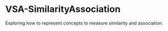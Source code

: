 # VSA-SimilarityAssociation
Exploring how to represent concepts to measure similarity and association.
